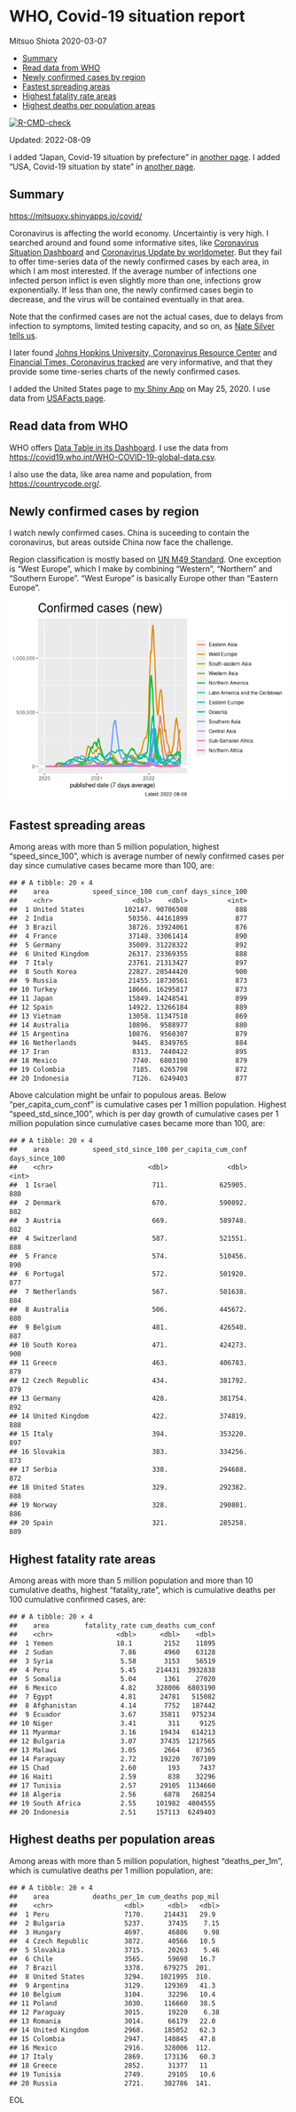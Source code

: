 WHO, Covid-19 situation report
================
Mitsuo Shiota
2020-03-07

-   <a href="#summary" id="toc-summary">Summary</a>
-   <a href="#read-data-from-who" id="toc-read-data-from-who">Read data from
    WHO</a>
-   <a href="#newly-confirmed-cases-by-region"
    id="toc-newly-confirmed-cases-by-region">Newly confirmed cases by
    region</a>
-   <a href="#fastest-spreading-areas"
    id="toc-fastest-spreading-areas">Fastest spreading areas</a>
-   <a href="#highest-fatality-rate-areas"
    id="toc-highest-fatality-rate-areas">Highest fatality rate areas</a>
-   <a href="#highest-deaths-per-population-areas"
    id="toc-highest-deaths-per-population-areas">Highest deaths per
    population areas</a>

<!-- badges: start -->

[![R-CMD-check](https://github.com/mitsuoxv/covid/actions/workflows/R-CMD-check.yaml/badge.svg)](https://github.com/mitsuoxv/covid/actions/workflows/R-CMD-check.yaml)
<!-- badges: end -->

Updated: 2022-08-09

I added “Japan, Covid-19 situation by prefecture” in [another
page](Japan.md). I added “USA, Covid-19 situation by state” in [another
page](USA.md).

## Summary

<https://mitsuoxv.shinyapps.io/covid/>

Coronavirus is affecting the world economy. Uncertaintiy is very high. I
searched around and found some informative sites, like [Coronavirus
Situation
Dashboard](https://who.maps.arcgis.com/apps/opsdashboard/index.html#/c88e37cfc43b4ed3baf977d77e4a0667)
and [Coronavirus Update by
worldometer](https://www.worldometers.info/coronavirus/). But they fail
to offer time-series data of the newly confirmed cases by each area, in
which I am most interested. If the average number of infections one
infected person inflict is even slightly more than one, infections grow
exponentially. If less than one, the newly confirmed cases begin to
decrease, and the virus will be contained eventually in that area.

Note that the confirmed cases are not the actual cases, due to delays
from infection to symptoms, limited testing capacity, and so on, as
[Nate Silver tells
us](https://fivethirtyeight.com/features/coronavirus-case-counts-are-meaningless/).

I later found [Johns Hopkins University, Coronavirus Resource
Center](https://coronavirus.jhu.edu/) and [Financial Times, Coronavirus
tracked](https://www.ft.com/content/a26fbf7e-48f8-11ea-aeb3-955839e06441)
are very informative, and that they provide some time-series charts of
the newly confirmed cases.

I added the United States page to [my Shiny
App](https://mitsuoxv.shinyapps.io/covid/) on May 25, 2020. I use data
from [USAFacts
page](https://usafacts.org/visualizations/coronavirus-covid-19-spread-map/).

## Read data from WHO

WHO offers [Data Table in its Dashboard](https://covid19.who.int/table).
I use the data from
<https://covid19.who.int/WHO-COVID-19-global-data.csv>.

I also use the data, like area name and population, from
<https://countrycode.org/>.

## Newly confirmed cases by region

I watch newly confirmed cases. China is suceeding to contain the
coronavirus, but areas outside China now face the challenge.

Region classification is mostly based on [UN M49
Standard](https://unstats.un.org/unsd/methodology/m49/). One exception
is “West Europe”, which I make by combining “Western”, “Northern” and
“Southern Europe”. “West Europe” is basically Europe other than “Eastern
Europe”.

![](README_files/figure-gfm/chart-1.png)<!-- -->

## Fastest spreading areas

Among areas with more than 5 million population, highest
“speed_since_100”, which is average number of newly confirmed cases per
day since cumulative cases became more than 100, are:

    ## # A tibble: 20 × 4
    ##    area           speed_since_100 cum_conf days_since_100
    ##    <chr>                    <dbl>    <dbl>          <int>
    ##  1 United States          102147. 90706508            888
    ##  2 India                   50356. 44161899            877
    ##  3 Brazil                  38726. 33924061            876
    ##  4 France                  37148. 33061414            890
    ##  5 Germany                 35009. 31228322            892
    ##  6 United Kingdom          26317. 23369355            888
    ##  7 Italy                   23761. 21313427            897
    ##  8 South Korea             22827. 20544420            900
    ##  9 Russia                  21455. 18730561            873
    ## 10 Turkey                  18666. 16295817            873
    ## 11 Japan                   15849. 14248541            899
    ## 12 Spain                   14922. 13266184            889
    ## 13 Vietnam                 13058. 11347518            869
    ## 14 Australia               10896.  9588977            880
    ## 15 Argentina               10876.  9560307            879
    ## 16 Netherlands              9445.  8349765            884
    ## 17 Iran                     8313.  7440422            895
    ## 18 Mexico                   7740.  6803190            879
    ## 19 Colombia                 7185.  6265798            872
    ## 20 Indonesia                7126.  6249403            877

Above calculation might be unfair to populous areas. Below
“per_capita_cum_conf” is cumulative cases per 1 million population.
Highest “speed_std_since_100”, which is per day growth of cumulative
cases per 1 million population since cumulative cases became more than
100, are:

    ## # A tibble: 20 × 4
    ##    area           speed_std_since_100 per_capita_cum_conf days_since_100
    ##    <chr>                        <dbl>               <dbl>          <int>
    ##  1 Israel                        711.             625905.            880
    ##  2 Denmark                       670.             590892.            882
    ##  3 Austria                       669.             589748.            882
    ##  4 Switzerland                   587.             521551.            888
    ##  5 France                        574.             510456.            890
    ##  6 Portugal                      572.             501920.            877
    ##  7 Netherlands                   567.             501638.            884
    ##  8 Australia                     506.             445672.            880
    ##  9 Belgium                       481.             426540.            887
    ## 10 South Korea                   471.             424273.            900
    ## 11 Greece                        463.             406783.            879
    ## 12 Czech Republic                434.             381792.            879
    ## 13 Germany                       428.             381754.            892
    ## 14 United Kingdom                422.             374819.            888
    ## 15 Italy                         394.             353220.            897
    ## 16 Slovakia                      383.             334256.            873
    ## 17 Serbia                        338.             294688.            872
    ## 18 United States                 329.             292382.            888
    ## 19 Norway                        328.             290801.            886
    ## 20 Spain                         321.             285258.            889

## Highest fatality rate areas

Among areas with more than 5 million population and more than 10
cumulative deaths, highest “fatality_rate”, which is cumulative deaths
per 100 cumulative confirmed cases, are:

    ## # A tibble: 20 × 4
    ##    area         fatality_rate cum_deaths cum_conf
    ##    <chr>                <dbl>      <dbl>    <dbl>
    ##  1 Yemen                18.1        2152    11895
    ##  2 Sudan                 7.86       4960    63128
    ##  3 Syria                 5.58       3153    56519
    ##  4 Peru                  5.45     214431  3932838
    ##  5 Somalia               5.04       1361    27020
    ##  6 Mexico                4.82     328006  6803190
    ##  7 Egypt                 4.81      24781   515082
    ##  8 Afghanistan           4.14       7752   187442
    ##  9 Ecuador               3.67      35811   975234
    ## 10 Niger                 3.41        311     9125
    ## 11 Myanmar               3.16      19434   614213
    ## 12 Bulgaria              3.07      37435  1217565
    ## 13 Malawi                3.05       2664    87365
    ## 14 Paraguay              2.72      19220   707109
    ## 15 Chad                  2.60        193     7437
    ## 16 Haiti                 2.59        838    32296
    ## 17 Tunisia               2.57      29105  1134660
    ## 18 Algeria               2.56       6878   268254
    ## 19 South Africa          2.55     101982  4004555
    ## 20 Indonesia             2.51     157113  6249403

## Highest deaths per population areas

Among areas with more than 5 million population, highest
“deaths_per_1m”, which is cumulative deaths per 1 million population,
are:

    ## # A tibble: 20 × 4
    ##    area           deaths_per_1m cum_deaths pop_mil
    ##    <chr>                  <dbl>      <dbl>   <dbl>
    ##  1 Peru                   7170.     214431   29.9 
    ##  2 Bulgaria               5237.      37435    7.15
    ##  3 Hungary                4697.      46886    9.98
    ##  4 Czech Republic         3872.      40566   10.5 
    ##  5 Slovakia               3715.      20263    5.46
    ##  6 Chile                  3565.      59698   16.7 
    ##  7 Brazil                 3378.     679275  201.  
    ##  8 United States          3294.    1021995  310.  
    ##  9 Argentina              3129.     129369   41.3 
    ## 10 Belgium                3104.      32296   10.4 
    ## 11 Poland                 3030.     116660   38.5 
    ## 12 Paraguay               3015.      19220    6.38
    ## 13 Romania                3014.      66179   22.0 
    ## 14 United Kingdom         2968.     185052   62.3 
    ## 15 Colombia               2947.     140845   47.8 
    ## 16 Mexico                 2916.     328006  112.  
    ## 17 Italy                  2869.     173136   60.3 
    ## 18 Greece                 2852.      31377   11   
    ## 19 Tunisia                2749.      29105   10.6 
    ## 20 Russia                 2721.     382786  141.

EOL
